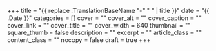 +++
title         = "{{ replace .TranslationBaseName "-" " " | title }}"
date          = "{{ .Date }}"
categories    = []
cover         = ""
cover_alt     = ""
cover_caption = ""
cover_link    = ""
cover_title   = ""
cover_width   = 640
thumbnail     = ""
square_thumb  = false
description   = ""
excerpt       = ""
article_class = ""
content_class = ""
nocopy        = false
draft         = true
+++

